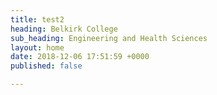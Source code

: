 ```yaml
---
title: test2
heading: Belkirk College
sub_heading: Engineering and Health Sciences
layout: home
date: 2018-12-06 17:51:59 +0000
published: false

---
```

